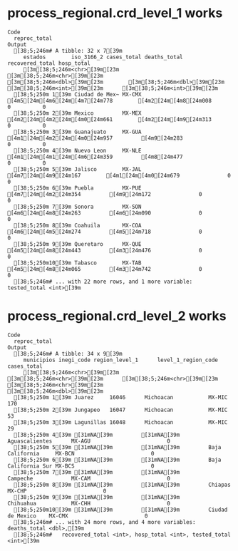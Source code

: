 # process_regional.crd_level_1 works

    Code
      reproc_total
    Output
      [38;5;246m# A tibble: 32 x 7[39m
         estados        iso_3166_2 cases_total deaths_total recovered_total hosp_total
         [3m[38;5;246m<chr>[39m[23m          [3m[38;5;246m<chr>[39m[23m            [3m[38;5;246m<dbl>[39m[23m        [3m[38;5;246m<dbl>[39m[23m           [3m[38;5;246m<int>[39m[23m      [3m[38;5;246m<int>[39m[23m
      [38;5;250m 1[39m Ciudad de Mex~ MX-CMX          [4m5[24m[4m6[24m[4m7[24m778        [4m2[24m[4m8[24m008               0          0
      [38;5;250m 2[39m Mexico         MX-MEX          [4m2[24m[4m2[24m[4m0[24m661        [4m2[24m[4m9[24m313               0          0
      [38;5;250m 3[39m Guanajuato     MX-GUA          [4m1[24m[4m2[24m[4m0[24m957         [4m9[24m283               0          0
      [38;5;250m 4[39m Nuevo Leon     MX-NLE          [4m1[24m[4m1[24m[4m6[24m359         [4m8[24m477               0          0
      [38;5;250m 5[39m Jalisco        MX-JAL           [4m7[24m[4m9[24m167        [4m1[24m[4m0[24m679               0          0
      [38;5;250m 6[39m Puebla         MX-PUE           [4m7[24m[4m2[24m354         [4m9[24m172               0          0
      [38;5;250m 7[39m Sonora         MX-SON           [4m6[24m[4m8[24m263         [4m6[24m090               0          0
      [38;5;250m 8[39m Coahuila       MX-COA           [4m6[24m[4m5[24m274         [4m5[24m718               0          0
      [38;5;250m 9[39m Queretaro      MX-QUE           [4m5[24m[4m8[24m443         [4m3[24m476               0          0
      [38;5;250m10[39m Tabasco        MX-TAB           [4m5[24m[4m8[24m065         [4m3[24m742               0          0
      [38;5;246m# ... with 22 more rows, and 1 more variable: tested_total <int>[39m

# process_regional.crd_level_2 works

    Code
      reproc_total
    Output
      [38;5;246m# A tibble: 34 x 9[39m
         municipios inegi_code region_level_1      level_1_region_code cases_total
         [3m[38;5;246m<chr>[39m[23m      [3m[38;5;246m<chr>[39m[23m      [3m[38;5;246m<chr>[39m[23m               [3m[38;5;246m<chr>[39m[23m                     [3m[38;5;246m<dbl>[39m[23m
      [38;5;250m 1[39m Juarez     16046      Michoacan           MX-MIC                      170
      [38;5;250m 2[39m Jungapeo   16047      Michoacan           MX-MIC                       53
      [38;5;250m 3[39m Lagunillas 16048      Michoacan           MX-MIC                       29
      [38;5;250m 4[39m [31mNA[39m         [31mNA[39m         Aguascalientes      MX-AGU                        0
      [38;5;250m 5[39m [31mNA[39m         [31mNA[39m         Baja California     MX-BCN                        0
      [38;5;250m 6[39m [31mNA[39m         [31mNA[39m         Baja California Sur MX-BCS                        0
      [38;5;250m 7[39m [31mNA[39m         [31mNA[39m         Campeche            MX-CAM                        0
      [38;5;250m 8[39m [31mNA[39m         [31mNA[39m         Chiapas             MX-CHP                        0
      [38;5;250m 9[39m [31mNA[39m         [31mNA[39m         Chihuahua           MX-CHH                        0
      [38;5;250m10[39m [31mNA[39m         [31mNA[39m         Ciudad de Mexico    MX-CMX                        0
      [38;5;246m# ... with 24 more rows, and 4 more variables: deaths_total <dbl>,[39m
      [38;5;246m#   recovered_total <int>, hosp_total <int>, tested_total <int>[39m


